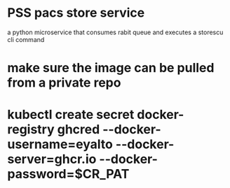 # PSS pacs store service
a python microservice that consumes rabit queue and executes a storescu cli command
# make sure the image can be pulled from a private repo
# kubectl create secret docker-registry ghcred --docker-username=eyalto --docker-server=ghcr.io --docker-password=$CR_PAT

